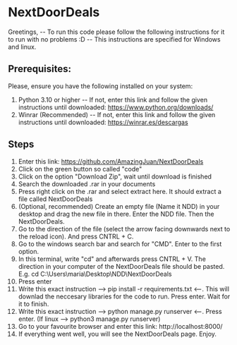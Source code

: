 # NextDoorDeals

Greetings, -- 
To run this code please follow the following instructions for it to run with no problems :D 
-- This instructions are specified for Windows and linux. 

## Prerequisites: 

  Please, ensure you have the following installed on your system:

  1. Python 3.10 or higher
     -- If not, enter this link and follow the given instructions until downloaded: https://www.python.org/downloads/ 
  2. Winrar (Recommended)
      -- If not, enter this link and follow the given instructions until downloaded: https://winrar.es/descargas 

## Steps 

  1. Enter this link: https://github.com/AmazingJuan/NextDoorDeals
  2. Click on the green button so called "code"
  3. Click on the option "Download Zip", wait until download is finished
  4. Search the downloaded .rar in your documents
  5. Press right click on the .rar and select extract here. It should extract a file called NextDoorDeals
  6. (Optional, recommended) Create an empty file (Name it NDD) in your desktop and drag the new file in there. Enter the NDD file. Then the NextDoorDeals.
  7. Go to the direction of the file (select the arrow facing downwards next to the reload icon). And press CNTRL + C. 
  8. Go to the windows search bar and search for "CMD". Enter to the first option.
  9. In this terminal, write "cd" and afterwards press CNTRL + V. The direction in your computer of the NextDoorDeals file should be pasted. E.g. cd C:\Users\maria\Desktop\NDD\NextDoorDeals
  10. Press enter
  11. Write this exact instruction --> pip install -r requirements.txt <--. This will downlad the neccesary libraries for the code to run. Press enter. Wait for it to finish. 
  12. Write this exact instruction --> python manage.py runserver <--. Press enter. (If linux --> python3 manage.py runserver)
  13. Go to your favourite browser and enter this link: http://localhost:8000/
  14. If everything went well, you will see the NextDoorDeals page. Enjoy. 

    


